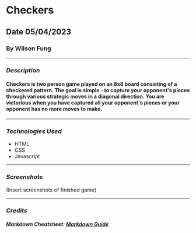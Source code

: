 # Checkers
## Date 05/04/2023
### By Wilson Fung

***

### **_Description_**
#### Checkers is two person game played on an 8x8 board consisting of a checkered pattern. The goal is simple - to capture your opponent's pieces through various strategic moves in a diagonal direction. You are victorious when you have captured all your opponent's pieces or your opponent has no more moves to make.

***

### **_Technologies Used_**
- HTML
- CSS
- Javascript 

***

### **_Screenshots_**
(Insert screenshots of finished game)

***

### **_Credits_**
##### Markdown Cheatsheet: [Markdown Guide](https://www.markdownguide.org/cheat-sheet/)